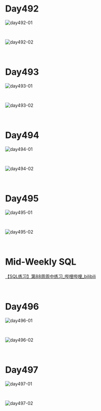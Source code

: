 # Day492

![day492-01](assets/day492-01.png)

&nbsp;

![day492-02](assets/day492-02.png)

&nbsp;

# Day493

![day493-01](assets/day493-01.png)

&nbsp;

![day493-02](assets/day493-02.png)

&nbsp;

# Day494

![day494-01](assets/day494-01.png)

&nbsp;

![day494-02](assets/day494-02.png)

&nbsp;

# Day495

![day495-01](assets/day495-01.png)

&nbsp;

![day495-02](assets/day495-02.png)

&nbsp;

# Mid-Weekly SQL

[【SQL练习】第88周周中练习_哔哩哔哩_bilibili](https://www.bilibili.com/video/BV1w24y1k7Fv/?spm_id_from=333.1007.top_right_bar_window_dynamic.content.click&vd_source=0e2e4fb78a4d00f87c3860e1ba2bc5b7)

&nbsp;

# Day496

![day496-01](assets/day496-01.png)

&nbsp;

![day496-02](assets/day496-02.png)

&nbsp;

# Day497

![day497-01](assets/day497-01.png)

&nbsp;

![day497-02](assets/day497-02.png)







